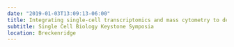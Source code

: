 ```yaml
---
date: "2019-01-03T13:09:13-06:00"
title: Integrating single-cell transcriptomics and mass cytometry to define cell states in rheumatoid arthritis. 
subtitle: Single Cell Biology Keystone Symposia
location: Breckenridge
---
```


